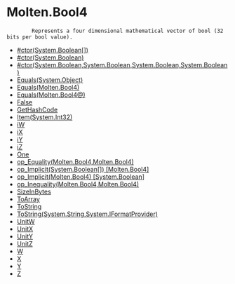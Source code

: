 ﻿  
# Molten.Bool4

            Represents a four dimensional mathematical vector of bool (32 bits per bool value).
            
  
*  [#ctor(System.Boolean[])](docs/Molten.Math/Molten/Bool4/#ctor.md)  
*  [#ctor(System.Boolean)](docs/Molten.Math/Molten/Bool4/#ctor.md)  
*  [#ctor(System.Boolean,System.Boolean,System.Boolean,System.Boolean)](docs/Molten.Math/Molten/Bool4/#ctor.md)  
*  [Equals(System.Object)](docs/Molten.Math/Molten/Bool4/Equals.md)  
*  [Equals(Molten.Bool4)](docs/Molten.Math/Molten/Bool4/Equals.md)  
*  [Equals(Molten.Bool4@)](docs/Molten.Math/Molten/Bool4/Equals.md)  
*  [False](docs/Molten.Math/Molten/Bool4/False.md)  
*  [GetHashCode](docs/Molten.Math/Molten/Bool4/GetHashCode.md)  
*  [Item(System.Int32)](docs/Molten.Math/Molten/Bool4/Item.md)  
*  [iW](docs/Molten.Math/Molten/Bool4/iW.md)  
*  [iX](docs/Molten.Math/Molten/Bool4/iX.md)  
*  [iY](docs/Molten.Math/Molten/Bool4/iY.md)  
*  [iZ](docs/Molten.Math/Molten/Bool4/iZ.md)  
*  [One](docs/Molten.Math/Molten/Bool4/One.md)  
*  [op_Equality(Molten.Bool4,Molten.Bool4)](docs/Molten.Math/Molten/Bool4/op_Equality.md)  
*  [op_Implicit(System.Boolean[]) [Molten.Bool4]](docs/Molten.Math/Molten/Bool4/op_Implicit.md)  
*  [op_Implicit(Molten.Bool4) [System.Boolean]](docs/Molten.Math/Molten/Bool4/op_Implicit.md)  
*  [op_Inequality(Molten.Bool4,Molten.Bool4)](docs/Molten.Math/Molten/Bool4/op_Inequality.md)  
*  [SizeInBytes](docs/Molten.Math/Molten/Bool4/SizeInBytes.md)  
*  [ToArray](docs/Molten.Math/Molten/Bool4/ToArray.md)  
*  [ToString](docs/Molten.Math/Molten/Bool4/ToString.md)  
*  [ToString(System.String,System.IFormatProvider)](docs/Molten.Math/Molten/Bool4/ToString.md)  
*  [UnitW](docs/Molten.Math/Molten/Bool4/UnitW.md)  
*  [UnitX](docs/Molten.Math/Molten/Bool4/UnitX.md)  
*  [UnitY](docs/Molten.Math/Molten/Bool4/UnitY.md)  
*  [UnitZ](docs/Molten.Math/Molten/Bool4/UnitZ.md)  
*  [W](docs/Molten.Math/Molten/Bool4/W.md)  
*  [X](docs/Molten.Math/Molten/Bool4/X.md)  
*  [Y](docs/Molten.Math/Molten/Bool4/Y.md)  
*  [Z](docs/Molten.Math/Molten/Bool4/Z.md)